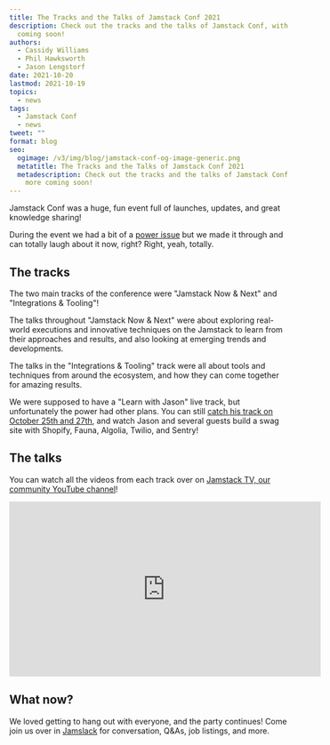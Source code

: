 ```yaml
---
title: The Tracks and the Talks of Jamstack Conf 2021
description: Check out the tracks and the talks of Jamstack Conf, with even more
  coming soon!
authors:
  - Cassidy Williams
  - Phil Hawksworth
  - Jason Lengstorf
date: 2021-10-20
lastmod: 2021-10-19
topics:
  - news
tags:
  - Jamstack Conf
  - news
tweet: ""
format: blog
seo:
  ogimage: /v3/img/blog/jamstack-conf-og-image-generic.png
  metatitle: The Tracks and the Talks of Jamstack Conf 2021
  metadescription: Check out the tracks and the talks of Jamstack Conf, with even
    more coming soon!
---
```

Jamstack Conf was a huge, fun event full of launches, updates, and great knowledge sharing!

During the event we had a bit of a [power issue](https://patch.com/california/sananselmofairfax/wayward-bird-triggers-marin-power-outage-pg-e) but we made it through and can totally laugh about it now, right? Right, yeah, totally.

## The tracks

The two main tracks of the conference were "Jamstack Now & Next" and "Integrations & Tooling"!

The talks throughout "Jamstack Now & Next" were about exploring real-world executions and innovative techniques on the Jamstack to learn from their approaches and results, and also looking at emerging trends and developments.

The talks in the "Integrations & Tooling" track were all about tools and techniques from around the ecosystem, and how they can come together for amazing results.

We were supposed to have a "Learn with Jason" live track, but unfortunately the power had other plans. You can still [catch his track on October 25th and 27th](https://jamstackconf.com/learn-with-jason/), and watch Jason and several guests build a swag site with Shopify, Fauna, Algolia, Twilio, and Sentry!

## The talks

You can watch all the videos from each track over on [Jamstack TV, our community YouTube channel](https://www.youtube.com/channel/UC8bRyfU7ycLXnEBfvdorpUg)!

<iframe width="560" height="315" src="https://www.youtube.com/embed/phC14xfwvjc" title="YouTube video player" frameborder="0" allow="accelerometer; autoplay; clipboard-write; encrypted-media; gyroscope; picture-in-picture" allowfullscreen></iframe>

## What now?

We loved getting to hang out with everyone, and the party continues! Come join us over in [Jamslack](https://jamstack.org/community/) for conversation, Q&As, job listings, and more.
